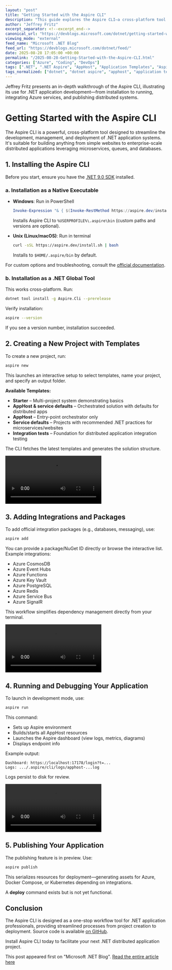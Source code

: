```yaml
---
layout: "post"
title: "Getting Started with the Aspire CLI"
description: "This guide explores the Aspire CLI—a cross-platform tool for streamlining .NET application development and deployment. It covers installation, project creation using built-in templates, adding Azure integrations and packages, running, and publishing distributed microservices applications. The article includes practical examples and details for .NET professionals aiming to modernize their workflows."
author: "Jeffrey Fritz"
excerpt_separator: <!--excerpt_end-->
canonical_url: "https://devblogs.microsoft.com/dotnet/getting-started-with-the-aspire-cli/"
viewing_mode: "external"
feed_name: "Microsoft .NET Blog"
feed_url: "https://devblogs.microsoft.com/dotnet/feed/"
date: 2025-08-28 17:05:00 +00:00
permalink: "/2025-08-28-Getting-Started-with-the-Aspire-CLI.html"
categories: ["Azure", "Coding", "DevOps"]
tags: [".NET", ".NET Aspire", "AppHost", "Application Templates", "Aspire", "Aspire CLI", "Automation", "Azure", "Azure Integration", "CLI", "Cloud Native", "Coding", "Continuous Deployment", "Cross Platform Tools", "DevOps", "Distributed Applications", "Integration Tests", "Microservices", "News", "NuGet Packages", "Project Orchestration", "Service Defaults"]
tags_normalized: ["dotnet", "dotnet aspire", "apphost", "application templates", "aspire", "aspire cli", "automation", "azure", "azure integration", "cli", "cloud native", "coding", "continuous deployment", "cross platform tools", "devops", "distributed applications", "integration tests", "microservices", "news", "nuget packages", "project orchestration", "service defaults"]
---
```


Jeffrey Fritz presents an in-depth walkthrough of the Aspire CLI, illustrating its use for .NET application development—from installation to running, integrating Azure services, and publishing distributed systems.<!--excerpt_end-->

# Getting Started with the Aspire CLI

The Aspire CLI is a powerful, cross-platform tool designed to streamline the development, management, and deployment of .NET application systems. It's suitable for building anything from simple websites to enterprise-scale distributed applications leveraging microservices, queues, and databases.

## 1. Installing the Aspire CLI

Before you start, ensure you have the [.NET 9.0 SDK](https://dotnet.microsoft.com/download/dotnet/9.0) installed.

### a. Installation as a Native Executable

- **Windows**: Run in PowerShell

  ```powershell
  Invoke-Expression "& { $(Invoke-RestMethod https://aspire.dev/install.ps1) }"
  ```

  Installs Aspire CLI to `%USERPROFILE%\.aspire\bin` (custom paths and versions are optional).

- **Unix (Linux/macOS)**: Run in terminal

  ```bash
  curl -sSL https://aspire.dev/install.sh | bash
  ```

  Installs to `$HOME/.aspire/bin` by default.

For custom options and troubleshooting, consult the [official documentation](https://learn.microsoft.com/dotnet/aspire/cli/install?tabs=windows).

### b. Installation as a .NET Global Tool

This works cross-platform. Run:

```bash
dotnet tool install -g Aspire.Cli --prerelease
```

Verify installation:

```bash
aspire --version
```

If you see a version number, installation succeeded.

## 2. Creating a New Project with Templates

To create a new project, run:

```powershell
aspire new
```

This launches an interactive setup to select templates, name your project, and specify an output folder.

**Available Templates:**

- **Starter** – Multi-project system demonstrating basics
- **AppHost & service defaults** – Orchestrated solution with defaults for distributed apps
- **AppHost** – Entry-point orchestrator only
- **Service defaults** – Projects with recommended .NET practices for microservices/websites
- **Integration tests** – Foundation for distributed application integration testing

The CLI fetches the latest templates and generates the solution structure.

![Demo Video](https://devblogs.microsoft.com/dotnet/wp-content/uploads/sites/10/2025/08/aspirecli-new.webm)

## 3. Adding Integrations and Packages

To add official integration packages (e.g., databases, messaging), use:

```powershell
aspire add
```

You can provide a package/NuGet ID directly or browse the interactive list. Example integrations:

- Azure CosmosDB
- Azure Event Hubs
- Azure Functions
- Azure Key Vault
- Azure PostgreSQL
- Azure Redis
- Azure Service Bus
- Azure SignalR

This workflow simplifies dependency management directly from your terminal.

![Integration Demo](https://devblogs.microsoft.com/dotnet/wp-content/uploads/sites/10/2025/08/aspirecli-add.webm)

## 4. Running and Debugging Your Application

To launch in development mode, use:

```powershell
aspire run
```

This command:

- Sets up Aspire environment
- Builds/starts all AppHost resources
- Launches the Aspire dashboard (view logs, metrics, diagrams)
- Displays endpoint info

Example output:

```
Dashboard: https://localhost:17178/login?t=...
Logs: .../.aspire/cli/logs/apphost-...log
```

Logs persist to disk for review.

![Run Demo](https://devblogs.microsoft.com/dotnet/wp-content/uploads/sites/10/2025/08/aspirecli-run.webm)

## 5. Publishing Your Application

The publishing feature is in preview. Use:

```powershell
aspire publish
```

This serializes resources for deployment—generating assets for Azure, Docker Compose, or Kubernetes depending on integrations.

A **deploy** command exists but is not yet functional.

## Conclusion

The Aspire CLI is designed as a one-stop workflow tool for .NET application professionals, providing streamlined processes from project creation to deployment. Source code is available [on GitHub](https://github.com/dotnet/aspire/tree/main/src/Aspire.Cli).

Install Aspire CLI today to facilitate your next .NET distributed application project.

This post appeared first on "Microsoft .NET Blog". [Read the entire article here](https://devblogs.microsoft.com/dotnet/getting-started-with-the-aspire-cli/)
